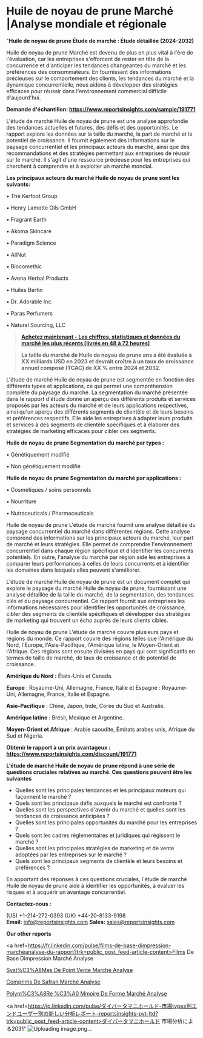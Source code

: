 # Huile de noyau de prune Marché |Analyse mondiale et régionale

"<strong>Huile de noyau de prune Étude de marché : Étude détaillée (2024-2032)</strong>

Huile de noyau de prune Marché est devenu de plus en plus vital à l'ère de l'évaluation, car les entreprises s'efforcent de rester en tête de la concurrence et d'anticiper les tendances changeantes du marché et les préférences des consommateurs. En fournissant des informations précieuses sur le comportement des clients, les tendances du marché et la dynamique concurrentielle, nous aidons à développer des stratégies efficaces pour réussir dans l'environnement commercial difficile d'aujourd'hui.

<strong>Demande d'échantillon: <a href=https://www.reportsinsights.com/sample/191771>https://www.reportsinsights.com/sample/191771</a></strong>

L'étude de marché Huile de noyau de prune est une analyse approfondie des tendances actuelles et futures, des défis et des opportunités. Le rapport explore les données sur la taille du marché, la part de marché et le potentiel de croissance. Il fournit également des informations sur le paysage concurrentiel et les principaux acteurs du marché, ainsi que des recommandations et des stratégies permettant aux entreprises de réussir sur le marché. Il s'agit d'une ressource précieuse pour les entreprises qui cherchent à comprendre et à exploiter un marché mondial.

<strong>Les principaux acteurs du marché Huile de noyau de prune sont les suivants:</strong>

• The Kerfoot Group

• Henry Lamotte Oils GmbH

• Fragrant Earth

• Akoma Skincare

• Paradigm Science

• AllNut

• Biocomethic

• Avena Herbal Products

• Huiles Bertin

• Dr. Adorable Inc.

• Paras Perfumers

• Natural Sourcing, LLC
<blockquote><a href=https://www.reportsinsights.com/buynow/191771><span style=text-decoration: underline;><strong>Achetez maintenant - Les chiffres, statistiques et données du marché les plus récents [livrés en 48 à 72 heures]</strong></span></a></blockquote>
<blockquote><span style=text-decoration: underline;><strong>La taille du marché de Huile de noyau de prune ans a été évaluée à XX milliards USD en 2023 et devrait croître à un taux de croissance annuel composé (TCAC) de XX % entre 2024 et 2032.</strong></span></blockquote>
L'étude de marché Huile de noyau de prune est segmentée en fonction des différents types et applications, ce qui permet une compréhension complète du paysage du marché. La segmentation du marché présentée dans le rapport d'étude donne un aperçu des différents produits et services proposés par les acteurs du marché et de leurs applications respectives, ainsi qu'un aperçu des différents segments de clientèle et de leurs besoins et préférences respectifs. Elle aide les entreprises à adapter leurs produits et services à des segments de clientèle spécifiques et à élaborer des stratégies de marketing efficaces pour cibler ces segments.

<strong>Huile de noyau de prune Segmentation du marché par types :</strong>

• Génétiquement modifié

• Non génétiquement modifié

<strong>Huile de noyau de prune Segmentation du marché par applications :</strong>

• Cosmétiques / soins personnels

• Nourriture

• Nutraceuticals / Pharmaceuticals

Huile de noyau de prune L'étude de marché fournit une analyse détaillée du paysage concurrentiel du marché dans différentes régions. Cette analyse comprend des informations sur les principaux acteurs du marché, leur part de marché et leurs stratégies. Elle permet de comprendre l'environnement concurrentiel dans chaque région spécifique et d'identifier les concurrents potentiels. En outre, l'analyse du marché par région aide les entreprises à comparer leurs performances à celles de leurs concurrents et à identifier les domaines dans lesquels elles peuvent s'améliorer.

L'étude de marché Huile de noyau de prune est un document complet qui explore le paysage du marché Huile de noyau de prune, fournissant une analyse détaillée de la taille du marché, de la segmentation, des tendances clés et du paysage concurrentiel. Ce rapport fournit aux entreprises les informations nécessaires pour identifier les opportunités de croissance, cibler des segments de clientèle spécifiques et développer des stratégies de marketing qui trouvent un écho auprès de leurs clients cibles.

Huile de noyau de prune L'étude de marché couvre plusieurs pays et régions du monde. Ce rapport couvre des régions telles que l'Amérique du Nord, l'Europe, l'Asie-Pacifique, l'Amérique latine, le Moyen-Orient et l'Afrique. Ces régions sont ensuite divisées en pays qui sont significatifs en termes de taille de marché, de taux de croissance et de potentiel de croissance..

<strong>Amérique du Nord :</strong> États-Unis et Canada.

<strong>Europe</strong> : Royaume-Uni, Allemagne, France, Italie et Espagne : Royaume-Uni, Allemagne, France, Italie et Espagne.

<strong>Asie-Pacifique</strong> : Chine, Japon, Inde, Corée du Sud et Australie.

<strong>Amérique latine</strong> : Brésil, Mexique et Argentine.

<strong>Moyen-Orient et Afrique</strong> : Arabie saoudite, Émirats arabes unis, Afrique du Sud et Nigeria.

<strong>Obtenir le rapport à un prix avantageux : <a href=https://www.reportsinsights.com/discount/191771>https://www.reportsinsights.com/discount/191771</a></strong>

<strong>L'étude de marché Huile de noyau de prune répond à une série de questions cruciales relatives au marché. Ces questions peuvent être les suivantes</strong>
<ul>
  <li>Quelles sont les principales tendances et les principaux moteurs qui façonnent le marché ?</li>
  <li>Quels sont les principaux défis auxquels le marché est confronté ?</li>
  <li>Quelles sont les perspectives d'avenir du marché et quelles sont les tendances de croissance anticipées ?</li>
  <li>Quelles sont les principales opportunités du marché pour les entreprises ?</li>
  <li>Quels sont les cadres réglementaires et juridiques qui régissent le marché ?</li>
  <li>Quelles sont les principales stratégies de marketing et de vente adoptées par les entreprises sur le marché ?</li>
  <li>Quels sont les principaux segments de clientèle et leurs besoins et préférences ?</li>
</ul>
En apportant des réponses à ces questions cruciales, l'étude de marché Huile de noyau de prune aide à identifier les opportunités, à évaluer les risques et à acquérir un avantage concurrentiel.

<strong>Contactez-nous :</strong>

(US) +1-214-272-0393
(UK) +44-20-8133-9198
<strong>Email:</strong> <a>info@reportsinsights.com</a>
<strong>Sales:</strong> <a>sales@reportsinsights.com</a>

<strong>Our other reports</strong>

<a href=https://fr.linkedin.com/pulse/films-de-base-dimpression-marchéanalyse-du-rapport?trk=public_post_feed-article-content>Films De Base Dimpression Marché Analyse</a>

<a href=https://www.linkedin.com/pulse/syst%C3%A8mes-de-point-vente-march%C3%A9domaines-croissance-fkalf/>Syst%C3%A8Mes De Point Vente Marché Analyse</a>

<a href=https://www.linkedin.com/pulse/comprim%C3%A9s-de-safran-march%C3%A9-rapport-2024-nouvelles-dgulf/>Comprims De Safran Marché Analyse</a>

<a href=https://www.linkedin.com/pulse/polym%C3%A8re-%C3%A0-m%C3%A9moire-de-forme-march%C3%A9-plans-dinvestissement-1jyyf/>Polym%C3%A8Re %C3%A0 Mmoire De Forme Marché Analyse</a>

<a href=https://jp.linkedin.com/pulse/ダイバータマニホールド-市場types別エンドユーザー別の新しい分析レポート-reportsinsights-pvt-ltd?trk=public_post_feed-article-content>ダイバータマニホールド 市場分析による2031</a>"
![Uploading image.png…]()
